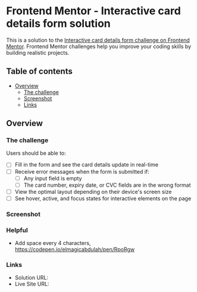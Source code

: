 # Frontend Mentor - Interactive card details form solution

This is a solution to the [Interactive card details form challenge on Frontend Mentor](https://www.frontendmentor.io/challenges/interactive-card-details-form-XpS8cKZDWw). Frontend Mentor challenges help you improve your coding skills by building realistic projects.

## Table of contents

- [Overview](#overview)
  - [The challenge](#the-challenge)
  - [Screenshot](#screenshot)
  - [Links](#links)

## Overview

### The challenge

Users should be able to:

- [ ] Fill in the form and see the card details update in real-time
- [ ] Receive error messages when the form is submitted if:
  - [ ] Any input field is empty
  - [ ] The card number, expiry date, or CVC fields are in the wrong format
- [ ] View the optimal layout depending on their device's screen size
- [ ] See hover, active, and focus states for interactive elements on the page

### Screenshot

### Helpful

- Add space every 4 characters, https://codepen.io/elmagicabdulah/pen/RpoRgw

### Links

- Solution URL:
- Live Site URL:
